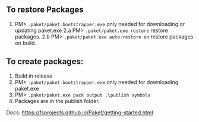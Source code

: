 ## To restore Packages
1. PM> `.paket/paket.bootstrapper.exe` only needed for downloading or updating paket.exe
2.a PM> `.paket/paket.exe restore` restore packages.
2.b PM> `.paket/paket.exe auto-restore on` restore packages on build.

## To create packages:
1. Build in release
2. PM> `.paket/paket.bootstrapper.exe` only needed for downloading paket.exe
3. PM> `.paket/paket.exe pack output .\publish symbols`
4. Packages are in the publish folder.

Docs: https://fsprojects.github.io/Paket/getting-started.html
